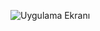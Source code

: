 ![Uygulama Ekranı](https://drive.google.com/file/d/1gFQ6f2QUl-qNyPzdZpjKw2QRo0e3ONa4/view?usp=sharing)
